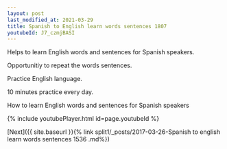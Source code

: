 ```yaml
---
layout: post
last_modified_at: 2021-03-29
title: Spanish to English learn words sentences 1807 
youtubeId: J7_czmjBASI
---
```

 
 
Helps to learn English words and sentences for Spanish speakers.

Opportunitiy to repeat the words sentences. 

Practice English language. 
 
10 minutes practice every day. 
 
How to learn English words and sentences for Spanish speakers 
 
{% include youtubePlayer.html id=page.youtubeId %}
 
 
[Next]({{ site.baseurl }}{% link  split1/_posts/2017-03-26-Spanish to english learn words sentences 1536 .md%})
 
